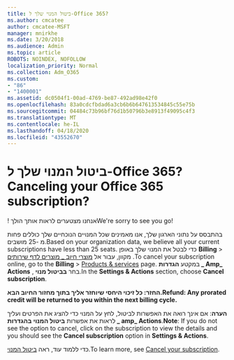 ```yaml
---
title: ביטול המנוי שלך ל-Office 365?
ms.author: cmcatee
author: cmcatee-MSFT
manager: mnirkhe
ms.date: 3/20/2018
ms.audience: Admin
ms.topic: article
ROBOTS: NOINDEX, NOFOLLOW
localization_priority: Normal
ms.collection: Adm_O365
ms.custom:
- "86"
- "1400001"
ms.assetid: dc0504f1-00ad-4769-be87-492ad98e42f0
ms.openlocfilehash: 83a0cdcfbdad6a3cb6b6b647613534845c55e75b
ms.sourcegitcommit: 04484c73b96bf76d1b50796b3e8913f49095c4f3
ms.translationtype: MT
ms.contentlocale: he-IL
ms.lasthandoff: 04/18/2020
ms.locfileid: "43552670"
---
```

# <a name="canceling-your-office-365-subscription"></a><span data-ttu-id="e55fc-102">ביטול המנוי שלך ל-Office 365?</span><span class="sxs-lookup"><span data-stu-id="e55fc-102">Canceling your Office 365 subscription?</span></span>

<span data-ttu-id="e55fc-103">! אנחנו מצטערים לראות אותך הולך</span><span class="sxs-lookup"><span data-stu-id="e55fc-103">We're sorry to see you go!</span></span>
  
<span data-ttu-id="e55fc-104">בהתבסס על נתוני הארגון שלך, אנו מאמינים שכל המנויים הנוכחיים שלך כוללים פחות מ -25 מושבים.</span><span class="sxs-lookup"><span data-stu-id="e55fc-104">Based on your organization data, we believe all your current subscriptions have less than 25 seats.</span></span> <span data-ttu-id="e55fc-105">כדי לבטל את המנוי שלך באופן **Billing** \> מקוון, עבור אל [מוצרי חיוב _ מוצרים לדף שירותים](https://go.microsoft.com/fwlink/p/?linkid=842054) .</span><span class="sxs-lookup"><span data-stu-id="e55fc-105">To cancel your subscription online, go to the **Billing** \> [Products & services](https://go.microsoft.com/fwlink/p/?linkid=842054) page.</span></span> <span data-ttu-id="e55fc-106">במקטע **הגדרות _ Amp_ Actions** , בחר **בביטול מנוי**.</span><span class="sxs-lookup"><span data-stu-id="e55fc-106">In the **Settings & Actions** section, choose **Cancel subscription**.</span></span>
  
<span data-ttu-id="e55fc-107">**החזר: כל זיכוי היחסי שיוחזר אליך בתוך מחזור החיוב הבא.**</span><span class="sxs-lookup"><span data-stu-id="e55fc-107">**Refund: Any prorated credit will be returned to you within the next billing cycle.**</span></span> 

<span data-ttu-id="e55fc-108">**הערה**: אם אינך רואה את האפשרות לביטול, לחץ על המנוי כדי להציג את הפרטים ועליך לראות את אפשרות **ביטול המנוי** **בהגדרות _ amp_ Actions**.</span><span class="sxs-lookup"><span data-stu-id="e55fc-108">**Note**: If you do not see the option to cancel, click on the subscription to view the details and you should see the **Cancel subscription** option in **Settings & Actions**.</span></span> 

<span data-ttu-id="e55fc-109">כדי ללמוד עוד, ראה [ביטול המנוי](https://docs.microsoft.com/office365/admin/subscriptions-and-billing/cancel-your-subscription).</span><span class="sxs-lookup"><span data-stu-id="e55fc-109">To learn more, see [Cancel your subscription](https://docs.microsoft.com/office365/admin/subscriptions-and-billing/cancel-your-subscription).</span></span> 
